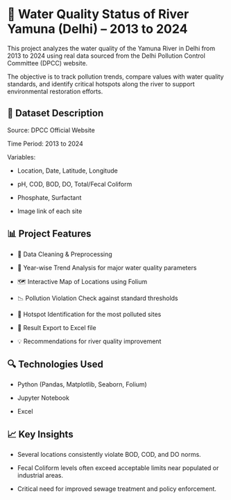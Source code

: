 # 🧪 Water Quality Status of River Yamuna (Delhi) – 2013 to 2024

This project analyzes the water quality of the Yamuna River in Delhi from 2013 to 2024 using real data sourced from the Delhi Pollution Control Committee (DPCC) website. 

The objective is to track pollution trends, compare values with water quality standards, and identify critical hotspots along the river to support environmental restoration efforts.

## 📁 Dataset Description

Source: DPCC Official Website

Time Period: 2013 to 2024

Variables:

- Location, Date, Latitude, Longitude

- pH, COD, BOD, DO, Total/Fecal Coliform

- Phosphate, Surfactant

- Image link of each site

## 📊 Project Features

- 📌 Data Cleaning & Preprocessing

- 📅 Year-wise Trend Analysis for major water quality parameters

- 🗺️ Interactive Map of Locations using Folium

- 📉 Pollution Violation Check against standard thresholds

- 📍 Hotspot Identification for the most polluted sites

- 📁 Result Export to Excel file

- 💡 Recommendations for river quality improvement

## 🔍 Technologies Used

- Python (Pandas, Matplotlib, Seaborn, Folium)

- Jupyter Notebook

- Excel

## 📈 Key Insights

- Several locations consistently violate BOD, COD, and DO norms.

- Fecal Coliform levels often exceed acceptable limits near populated or industrial areas.

- Critical need for improved sewage treatment and policy enforcement.

